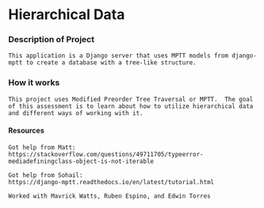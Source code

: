 # Hierarchical Data
### Description of Project
```
This application is a Django server that uses MPTT models from django-mptt to create a database with a tree-like structure.
```

### How it works
```
This project uses Modified Preorder Tree Traversal or MPTT.  The goal of this assessment is to learn about how to utilize hierarchical data and different ways of working with it.
```



#### Resources
```
Got help from Matt:
https://stackoverflow.com/questions/49711705/typeerror-mediadefiningclass-object-is-not-iterable

Got help from Sohail:
https://django-mptt.readthedocs.io/en/latest/tutorial.html

Worked with Mavrick Watts, Ruben Espino, and Edwin Torres
```
